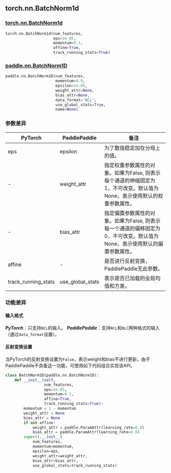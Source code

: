 ## torch.nn.BatchNorm1d
### [torch.nn.BatchNorm1d](https://pytorch.org/docs/stable/generated/torch.nn.BatchNorm1d.html?highlight=torch%20nn%20batchnorm1d#torch.nn.BatchNorm1d)
```python
torch.nn.BatchNorm1d(num_features,
                     eps=1e-05,
                     momentum=0.1,
                     affine=True,
                     track_running_stats=True)
```
### [paddle.nn.BatchNorm1D](https://www.paddlepaddle.org.cn/documentation/docs/zh/api/paddle/nn/BatchNorm1D_cn.html#batchnorm1d)
```python
paddle.nn.BatchNorm1D(num_features,
                      momentum=0.9,
                      epsilon=1e-05,
                      weight_attr=None,
                      bias_attr=None,
                      data_format='NCL',
                      use_global_stats=True,
                      name=None)
```
### 参数差异
| PyTorch       | PaddlePaddle | 备注                                                   |
| ------------- | ------------ | ------------------------------------------------------ |
| eps          | epsilon        | 为了数值稳定加在分母上的值。                                     |
| -           | weight_attr            | 指定权重参数属性的对象。如果为False, 则表示每个通道的伸缩固定为1，不可改变。默认值为None，表示使用默认的权重参数属性。 |
| -           | bias_attr            | 指定偏置参数属性的对象。如果为False, 则表示每一个通道的偏移固定为0，不可改变。默认值为None，表示使用默认的偏置参数属性。 |
| affine  | -   | 是否进行反射变换，PaddlePaddle无此参数。         |
| track_running_stats  | use_global_stats   | 表示是否已加载的全局均值和方差。                   |

### 功能差异

#### 输入格式
***PyTorch***：只支持`NCL`的输入。
***PaddlePaddle***：支持`NCL`和`NLC`两种格式的输入（通过`data_format`设置）。

#### 反射变换设置
当PyTorch的反射变换设置为`False`，表示weight和bias不进行更新，由于PaddlePaddle不具备这一功能，可使用如下代码组合实现该API。
```python
class BatchNorm1D(paddle.nn.BatchNorm1D):
    def __init__(self,
                 num_features,
                 eps=1e-05,
                 momentum=0.1,
                 affine=True,
                 track_running_stats=True):
        momentum = 1 - momentum
        weight_attr = None
        bias_attr = None
        if not affine:
            weight_attr = paddle.ParamAttr(learning_rate=0.0)
            bias_attr = paddle.ParamAttr(learning_rate=0.0)
        super().__init__(
            num_features,
            momentum=momentum,
            epsilon=eps,
            weight_attr=weight_attr,
            bias_attr=bias_attr,
            use_global_stats=track_running_stats)
```
